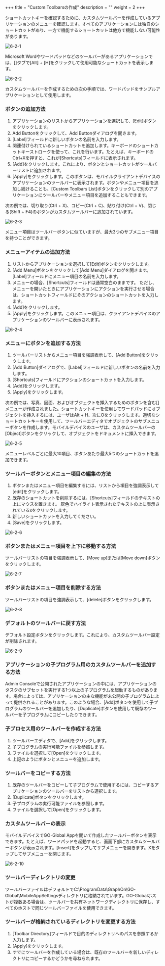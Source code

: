 +++
title = "Custom Toolbarsの作成"
description = ""
weight = 2
+++

ショートカットキーを確認するために、カスタムツールバーを作成しているアプリケーションのメニューを確認します。すべてのアプリケーションには独自のショートカットがあり、一方で機能するショートカットは他方で機能しない可能性があります。

![6-2-1](/images/6-2-1.png) 

Microsoft Wordやワードパッドなどのツールバーがあるアプリケーションでは、[]タブで[Alt] + [H]をクリックして使用可能なショートカットを表示します。

![6-2-2](/images/6-2-2.png) 

カスタムツールバーを作成するための次の手順では、ワードパッドをサンプルアプリケーションとして使用します。

### ボタンの追加方法

1. アプリケーションのリストからアプリケーションを選択して、[Edit]ボタンをクリックします。
2. Add Buttonをクリックして、Add Buttonダイアログを開きます。
3. [Label]フィールドに新しいボタンの名前を入力します。
4. 関連付けられているショートカットを追加します。キーボードのショートカットキーストロークを使って、これを行います。たとえば、キーボードのCtrl+Xを押すと、これが[Shortcuts]フィールドに表示されます。
5. [Add]をクリックします。これにより、ボタンとショートカットがツールバーリストに追加されます。
6. [Apply]をクリックします。このボタンは、モバイルクライアントデバイスのアプリケーションのツールバーに表示されます。ボタンやメニュー項目を追加し続けることも、[Custom Toolbars List]ボタンをクリックして別のアプリケーションにツールバーやメニュー項目を追加することもできます。

次の例では、切り取り(Ctrl + X)、コピー(Ctrl + C)、貼り付け(Ctrl + V)、閉じる(Shift + F4)のボタンがカスタムツールバーに追加されています。

![6-2-3](/images/6-2-3.png) 

メニュー項目はツールバーボタンに似ていますが、最大3つのサブメニュー項目を持つことができます。

### メニューアイテムの追加方法

1. リストからアプリケーションを選択して[Edit]ボタンをクリックします。
2. [Add Menu]ボタンをクリックして[Add Menu]ダイアログを開きます。[Label]フィールドにメニュー項目の名前を入力します。
3. メニューの場合、[Shortcuts]フィールドは通常空白のままです。 ただし、メニューを開いたときにアプリケーションにアクションを実行させる場合は、ショートカットフィールドにそのアクションのショートカットを入力します。
4. [Add]をクリックします。
5. [Apply]をクリックします。このメニュー項目は、クライアントデバイスのアプリケーションのツールバーに表示されます。

![6-2-4](/images/6-2-4.png) 

### メニューにボタンを追加する方法

1. ツールバーリストからメニュー項目を強調表示して、[Add Button]をクリックします。
2. [Add Button]ダイアログで、[Label]フィールドに新しいボタンの名前を入力します。
3. [Shortcuts]フィールドにアクションのショートカットを入力します。
4. [Add]をクリックします。
5. [Apply]をクリックします。

次の例では、写真、図面、およびオブジェクトを挿入するためのボタンを含む[]メニューが作成されました。ショートカットキーを使用してワードパッドにオブジェクトを挿入するには、ユーザはAlt + H、次にOをクリックします。適切なショートカットキーを使用して、ツールバーエディタでオブジェクトのサブメニューボタンを作成します。モバイルデバイスのユーザは、カスタムツールバーの[Object]ボタンをクリックして、オブジェクトをドキュメントに挿入できます。

![6-2-5](/images/6-2-5.png) 

メニューレベルごとに最大10項目、ボタンあたり最大5つのショートカットを追加できます。

### ツールバーボタンとメニュー項目の編集の方法

1. ボタンまたはメニュー項目を編集するには、リストから項目を強調表示して[edit]をクリックします。
2. 既存のショートカットを削除するには、[Shortcuts]フィールドのテキストの上にマウスを置きます。 灰色でハイライト表示されたテキストの上に表示されているxをクリックします。
3. 新しいショートカットを入力してください。
4. [Save]をクリックします。

![6-2-6](/images/6-2-6.png) 

### ボタンまたはメニュー項目を上下に移動する方法

ツールバーリストの項目を強調表示して、[Move up]または[Move down]ボタンをクリックします。

![6-2-7](/images/6-2-7.png) 

### ボタンまたはメニュー項目を削除する方法

ツールバーリストの項目を強調表示して、[delete]ボタンをクリックします。

![6-2-8](/images/6-2-8.png) 

### デフォルトのツールバーに戻す方法

デフォルト設定ボタンをクリックします。これにより、カスタムツールバー設定が削除されます。

![6-2-9](/images/6-2-9.png) 

### アプリケーションの子プログラム用のカスタムツールバーを追加する方法

Admin Consoleで公開されたアプリケーションの中には、アプリケーションのタスクのサブセットを実行する1つ以上の子プログラムを起動するものがあります。場合によっては、アプリケーションの主な機能が未公開の子プログラムによって提供されることがあります。このような場合、[Add]ボタンを使用して子プログラムのツールバーを追加したり、[Duplicate]ボタンを使用して既存のツールバーを子プログラムにコピーしたりできます。

### 子プロセス用のツールバーを作成する方法

1. ツールバーエディタで、[Add]をクリックします。
2. 子プログラムの実行可能ファイルを参照します。
3. ファイルを選択して[Open]をクリックします。
4. 上記のようにボタンとメニューを追加します。

### ツールバーをコピーする方法

1. 既存のツールバーをコピーして子プログラムで使用するには、コピーするアプリケーションのツールバーをリストから選択します。
2. [Duplicate]ボタンをクリックします。
3. 子プログラムの実行可能ファイルを参照します。
4. ファイルを選択して[Open]をクリックします。

### カスタムツールバーの表示

モバイルデバイスでGO-Global Appを開いて作成したツールバーボタンを表示できます。たとえば、ワードパッドを起動すると、画面下部にカスタムツールバーボタンが表示されます。[Insert]をタップしてサブメニューを開きます。Xをタップしてサブメニューを閉じます。

![6-2-10](/images/6-2-10.png) 

### ツールバーディレクトリの変更

ツールバーファイルはデフォルトでC:\ProgramData\GraphOn\GO-Global\MobileAppSettingsディレクトリに格納されています。GO-Globalホストが複数ある場合は、ツールバーを共有ネットワークディレクトリに保存し、すべてのホストで同じツールバーファイルを使用できます。

### ツールバーが格納されているディレクトリを変更する方法

1. [Toolbar Directory]フィールドで目的のディレクトリへのパスを参照するか入力します。
2. [Apply]をクリックします。
3. すでにツールバーを作成している場合は、既存のツールバーを新しいディレクトリにコピーするかどうかを尋ねられます。

